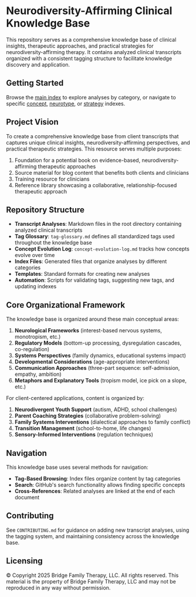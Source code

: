 # Neurodiversity-Affirming Clinical Knowledge Base

This repository serves as a comprehensive knowledge base of clinical insights, therapeutic approaches, and practical strategies for neurodiversity-affirming therapy. It contains analyzed clinical transcripts organized with a consistent tagging structure to facilitate knowledge discovery and application.

## Getting Started

Browse the [main index](index.md) to explore analyses by category, or navigate to specific [concept](index_concepts.md), [neurotype](index_neurotype.md), or [strategy](index_strategies.md) indexes.

## Project Vision

To create a comprehensive knowledge base from client transcripts that captures unique clinical insights, neurodiversity-affirming perspectives, and practical therapeutic strategies. This resource serves multiple purposes:

1. Foundation for a potential book on evidence-based, neurodiversity-affirming therapeutic approaches
2. Source material for blog content that benefits both clients and clinicians
3. Training resource for clinicians 
4. Reference library showcasing a collaborative, relationship-focused therapeutic approach

## Repository Structure

- **Transcript Analyses**: Markdown files in the root directory containing analyzed clinical transcripts
- **Tag Glossary**: `tag-glossary.md` defines all standardized tags used throughout the knowledge base
- **Concept Evolution Log**: `concept-evolution-log.md` tracks how concepts evolve over time
- **Index Files**: Generated files that organize analyses by different categories
- **Templates**: Standard formats for creating new analyses
- **Automation**: Scripts for validating tags, suggesting new tags, and updating indexes

## Core Organizational Framework

The knowledge base is organized around these main conceptual areas:

1. **Neurological Frameworks** (interest-based nervous systems, monotropism, etc.)
2. **Regulatory Models** (bottom-up processing, dysregulation cascades, co-regulation)
3. **Systems Perspectives** (family dynamics, educational systems impact)
4. **Developmental Considerations** (age-appropriate interventions)
5. **Communication Approaches** (three-part sequence: self-admission, empathy, ambition)
6. **Metaphors and Explanatory Tools** (tropism model, ice pick on a slope, etc.)

For client-centered applications, content is organized by:

1. **Neurodivergent Youth Support** (autism, ADHD, school challenges)
2. **Parent Coaching Strategies** (collaborative problem-solving)
3. **Family Systems Interventions** (dialectical approaches to family conflict)
4. **Transition Management** (school-to-home, life changes)
5. **Sensory-Informed Interventions** (regulation techniques)

## Navigation

This knowledge base uses several methods for navigation:

- **Tag-Based Browsing**: Index files organize content by tag categories
- **Search**: GitHub's search functionality allows finding specific concepts
- **Cross-References**: Related analyses are linked at the end of each document

## Contributing

See `CONTRIBUTING.md` for guidance on adding new transcript analyses, using the tagging system, and maintaining consistency across the knowledge base.

## Licensing

© Copyright 2025 Bridge Family Therapy, LLC. All rights reserved. This material is the property of Bridge Family Therapy, LLC and may not be reproduced in any way without permission.